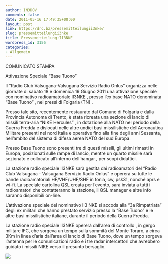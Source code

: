 ```yaml
---
author: IN3DOV
comments: false
date: 2011-05-16 17:49:35+00:00
layout: post
link: https://drc.bz/pressemitteilungii3nke/
slug: pressemitteilungii3nke
title: Pressemitteilung:II3NKE
wordpress_id: 3156
categories:
- Allgemein
---
```


COMUNICATO STAMPA 

Attivazione Speciale “Base Tuono” 

Il “Radio Club Valsugana-Valsugana Servizio Radio Onlus” organizza nelle giornate di sabato 18 e domenica 19 Giugno 2011 una attivazione speciale con nominativo radioamatoriale II3NKE , presso l’ex base NATO denominata “Base Tuono” , nei pressi di Folgaria (TN) . 

Presso tale sito, recentemente restaurato dal Comune di Folgaria e dalla Provincia Autonoma di Trento, è stata ricreata una sezione di lancio di missili terra-aria “NIKE Hercules” , in dotazione alla NATO nel periodo della Guerra Fredda e dislocati nelle altre undici basi missilistiche dell’Aeronautica Militare presenti nel nord Italia e operative fino alla fine degli anni Sessanta, nell’ambito del sistema di difesa aerea NATO del sud Europa. 

Presso Base Tuono sono presenti tre di questi missili, gli ultimi rimasti in Europa, posizionati sulle rampe di lancio, mentre un quarto missile sarà sezionato e collocato all’interno dell’hangar , per scopi didattici. 

La stazione radio speciale II3NKE sarà gestita dai radioamatori del “Radio Club Valsugana - Valsugana Servizio Radio Onlus” e opererà su tutte le bande radioamatoriali HF/VHF/UHF/SHF in fonia, cw, psk31, nonché aprs e wi-fi. La speciale cartolina QSL creata per l’evento, sarà inviata a tutti i radioamatori che contatteranno la stazione, il QSL manager e altre info saranno disponibili on-line. 

L’attivazione speciale del nominativo II3 NKE si accoda alla “3a Rimpatriata” degli ex militari che hanno prestato servizio presso la “Base Tuono” e le altre basi missilistiche italiane, durante il periodo della Guerra Fredda. 

La stazione radio speciale II3NKE opererà dall’area di controllo , in gergo militare IFC, che sorgeva un tempo sulla sommità del Monte Toraro, a circa 3Km in linea d’aria dall’area di lancio di Base Tuono, dove un tempo sorgeva l’antenna per le comunicazioni radio e i tre radar intercettori che avrebbero guidato i missili NIKE verso il presunto bersaglio. 


[![](https://drc.bz/wp-content/uploads/2011/05/qsl.jpg)](https://drc.bz/wp-content/uploads/2011/05/qsl.jpg) 


 

 


